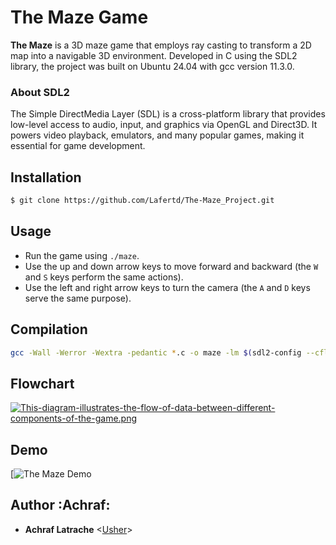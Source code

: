 # The Maze Game

**The Maze** is a 3D maze game that employs ray casting to transform a 2D map into a navigable 3D environment. 
Developed in C using the SDL2 library, the project was built on Ubuntu 24.04 with gcc version 11.3.0.

### About SDL2 

The Simple DirectMedia Layer (SDL) is a cross-platform library that provides low-level access to audio, input, and graphics via OpenGL and Direct3D. It powers video playback, emulators, and many popular games, making it essential for game development.

## Installation 

```sh
$ git clone https://github.com/Lafertd/The-Maze_Project.git
```
## Usage 

* Run the game using `./maze`.
* Use the up and down arrow keys to move forward and backward (the `W` and `S` keys perform the same actions).
* Use the left and right arrow keys to turn the camera (the `A` and `D` keys serve the same purpose).

## Compilation

```sh
gcc -Wall -Werror -Wextra -pedantic *.c -o maze -lm $(sdl2-config --cflags --libs)
```

## Flowchart

[![This-diagram-illustrates-the-flow-of-data-between-different-components-of-the-game.png](https://i.postimg.cc/GhNrprBv/This-diagram-illustrates-the-flow-of-data-between-different-components-of-the-game-including-the-us.png)](https://postimg.cc/56wDPhSt)
## Demo

[![The Maze Demo]( )

## Author :Achraf:

- **Achraf Latrache** <[Usher](https://github.com/Lafertd)>
